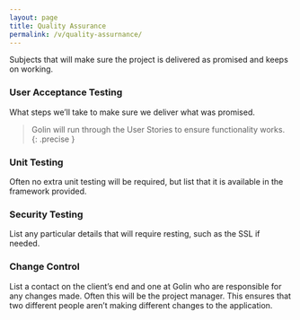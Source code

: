 ```yaml
---
layout: page
title: Quality Assurance
permalink: /v/quality-assurnance/
---
```


Subjects that will make sure the project is delivered as promised and keeps on working.

### User Acceptance Testing

What steps we’ll take to make sure we deliver what was promised.

> Golin will run through the User Stories to ensure functionality works.
{: .precise }

### Unit Testing

Often no extra unit testing will be required, but list that it is available in the framework provided.

### Security Testing

List any particular details that will require resting, such as the SSL if needed.

### Change Control

List a contact on the client’s end and one at Golin who are responsible for any changes made. Often this will be the project manager. This ensures that two different people aren’t making different changes to the application.
